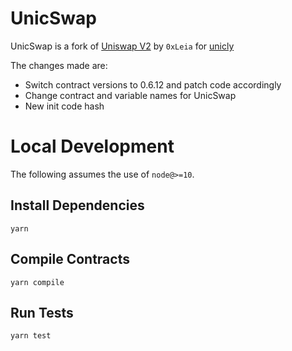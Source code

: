 # UnicSwap

UnicSwap is a fork of [Uniswap V2](https://github.com/Uniswap/uniswap-v2-core) by `0xLeia` for [unicly](https://unic.ly)

The changes made are:
- Switch contract versions to 0.6.12 and patch code accordingly
- Change contract and variable names for UnicSwap
- New init code hash

# Local Development

The following assumes the use of `node@>=10`.

## Install Dependencies

`yarn`

## Compile Contracts

`yarn compile`

## Run Tests

`yarn test`
